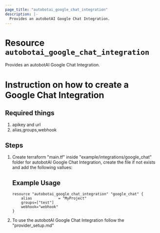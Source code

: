 ```yaml
---
page_title: "autobotai_google_chat_integration"
description: |-
  Provides an autobotAI Google Chat Integration.
---
```


# Resource `autobotai_google_chat_integration`
Provides an autobotAI Google Chat  Integration.

# Instruction on how to create a Google Chat Integration

## Required things 
1. apikey and url
2. alias,groups,webhook

## Steps 
1. Create terraform "main.tf" inside "example/integrations/google_chat" folder for autobotAI Google Chat Integration, create the file if not exists and add the following vallues:
    ## Example Usage 
    ```
    resource "autobotai_google_chat_integration" "google_chat" {
        alias            = "MyProject"
        groups=["test"]
        webhook="webhook"
    }
    ```
2. To use the autobotAI Google Chat  Integration follow the "provider_setup.md"